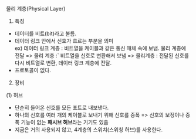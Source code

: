물리 계층(Physical Layer)

1. 특징

- 데이터를 비트(bit)라고 불름.
- 데이터 링크 안에서 신호가 흐르는 부분을 의미  
  ex) 데이터 링크 계층 : 비트열을 케이블과 같은 통신 매체 속에 보냄. 물리 계층에 전달 => 물리 계층 :` 비트열을 신호로 변환해서 보냄 => 물리계층 : 전달된 신호를 다시 비트열로 변환, 데이터 링크 계층에 전달.
- 프로토콜이 없다.

2. 장비

(1) 허브

- 단순히 들어온 신호를 모든 포트로 내보낸다.
- 하나의 신호를 여러 개의 케이블로 보내기 위해 신호를 증폭 => 신호의 보정이나 증폭 기능이 없는 **패시브 허브**라는 기기도 있음
- 지금은 거의 사용되지 않고, 4계층의 스위치(스위칭 허브)를 사용한다.
